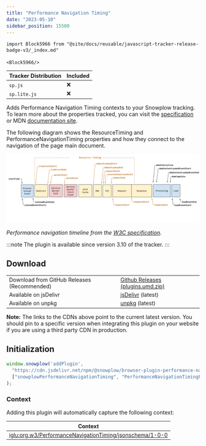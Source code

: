 ```yaml
---
title: "Performance Navigation Timing"
date: "2023-05-10"
sidebar_position: 15500
---
```


```mdx-code-block
import Block5966 from "@site/docs/reusable/javascript-tracker-release-badge-v3/_index.md"

<Block5966/>
```

| Tracker Distribution | Included |
| --- | --- |
| `sp.js` | ❌ |
| `sp.lite.js` | ❌ |

Adds Performance Navigation Timing contexts to your Snowplow tracking. To learn more about the properties tracked, you can visit the [specification](https://www.w3.org/TR/navigation-timing-2/) or MDN [documentation site](https://developer.mozilla.org/en-US/docs/Web/API/PerformanceNavigationTiming).

The following diagram shows the ResourceTiming and PerformanceNavigationTiming properties and how they connect to the navigation of the page main document.

![performance navigation timeline](./images/performance_navigation_timeline.png)

_Performance navigation timeline from the [W3C specification](https://www.w3.org/TR/navigation-timing-2/)._

:::note
The plugin is available since version 3.10 of the tracker.
:::

## Download

<table class="has-fixed-layout"><tbody><tr><td>Download from GitHub Releases (Recommended)</td><td><a href="https://github.com/snowplow/snowplow-javascript-tracker/releases" target="_blank" rel="noreferrer noopener">Github Releases (plugins.umd.zip)</a></td></tr><tr><td>Available on jsDelivr</td><td><a href="https://cdn.jsdelivr.net/npm/@snowplow/browser-plugin-performance-navigation-timing@latest/dist/index.umd.min.js" target="_blank" rel="noreferrer noopener">jsDelivr</a> (latest)</td></tr><tr><td>Available on unpkg</td><td><a href="https://unpkg.com/@snowplow/browser-plugin-performance-navigation-timing@latest/dist/index.umd.min.js" target="_blank" rel="noreferrer noopener">unpkg</a> (latest)</td></tr></tbody></table>

**Note:** The links to the CDNs above point to the current latest version. You should pin to a specific version when integrating this plugin on your website if you are using a third party CDN in production.

## Initialization

```javascript
window.snowplow('addPlugin', 
  "https://cdn.jsdelivr.net/npm/@snowplow/browser-plugin-performance-navigation-timing@latest/dist/index.umd.min.js",
  ["snowplowPerformanceNavigationTiming", "PerformanceNavigationTimingPlugin"]
);
```

### Context

Adding this plugin will automatically capture the following context:

| Context |
| --- |
| [iglu:org.w3/PerformanceNavigationTiming/jsonschema/1-0-0](https://github.com/snowplow/iglu-central/blob/master/schemas/org.w3/PerformanceNavigationTiming/jsonschema/1-0-0) |
